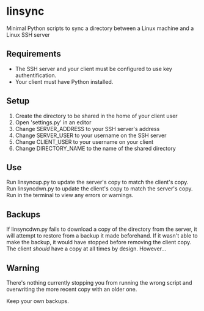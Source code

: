 # linsync
Minimal Python scripts to sync a directory between a Linux machine and a Linux SSH server

## Requirements
- The SSH server and your client must be configured to use key authentification.
- Your client must have Python installed.

## Setup
1. Create the directory to be shared in the home of your client user
2. Open 'settings.py' in an editor
3. Change SERVER_ADDRESS to your SSH server's address
4. Change SERVER_USER to your username on the SSH server
5. Change CLIENT_USER to your username on your client
6. Change DIRECTORY_NAME to the name of the shared directory

## Use
Run linsyncup.py to update the server's copy to match the client's copy.
Run linsyncdwn.py to update the client's copy to match the server's copy.
Run in the terminal to view any errors or warnings.

## Backups
If linsyncdwn.py fails to download a copy of the directory from the server,
it will attempt to restore from a backup it made beforehand. If it wasn't
able to make the backup, it would have stopped before removing the client copy. 
The client *should* have a copy at all times by design. However...

## Warning
There's nothing currently stopping you from running the wrong script and 
overwriting the more recent copy with an older one.

Keep your own backups.
